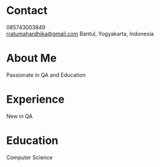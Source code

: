 # Contact
085743003849<br>
rratumahardhika@gmail.com
Bantul, Yogyakarta, Indonesia

# About Me
Passionate in QA and Education

# Experience
New in QA

# Education
Computer Science